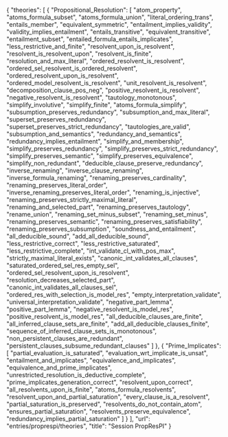 {
    "theories": [
        {
            "Propositional_Resolution": [
                "atom_property",
                "atoms_formula_subset",
                "atoms_formula_union",
                "literal_ordering_trans",
                "entails_member",
                "equivalent_symmetric",
                "entailment_implies_validity",
                "validity_implies_entailment",
                "entails_transitive",
                "equivalent_transitive",
                "entailment_subset",
                "entailed_formula_entails_implicates",
                "less_restrictive_and_finite",
                "resolvent_upon_is_resolvent",
                "resolvent_is_resolvent_upon",
                "resolvent_is_finite",
                "resolution_and_max_literal",
                "ordered_resolvent_is_resolvent",
                "ordered_sel_resolvent_is_ordered_resolvent",
                "ordered_resolvent_upon_is_resolvent",
                "ordered_model_resolvent_is_resolvent",
                "unit_resolvent_is_resolvent",
                "decomposition_clause_pos_neg",
                "positive_resolvent_is_resolvent",
                "negative_resolvent_is_resolvent",
                "tautology_monotonous",
                "simplify_involutive",
                "simplify_finite",
                "atoms_formula_simplify",
                "subsumption_preserves_redundancy",
                "subsumption_and_max_literal",
                "superset_preserves_redundancy",
                "superset_preserves_strict_redundancy",
                "tautologies_are_valid",
                "subsumption_and_semantics",
                "redundancy_and_semantics",
                "redundancy_implies_entailment",
                "simplify_and_membership",
                "simplify_preserves_redundancy",
                "simplify_preserves_strict_redundancy",
                "simplify_preserves_semantic",
                "simplify_preserves_equivalence",
                "simplify_non_redundant",
                "deducible_clause_preserve_redundancy",
                "inverse_renaming",
                "inverse_clause_renaming",
                "inverse_formula_renaming",
                "renaming_preserves_cardinality",
                "renaming_preserves_literal_order",
                "inverse_renaming_preserves_literal_order",
                "renaming_is_injective",
                "renaming_preserves_strictly_maximal_literal",
                "renaming_and_selected_part",
                "renaming_preserves_tautology",
                "rename_union",
                "renaming_set_minus_subset",
                "renaming_set_minus",
                "renaming_preserves_semantic",
                "renaming_preserves_satisfiability",
                "renaming_preserves_subsumption",
                "soundness_and_entailment",
                "all_deducible_sound",
                "add_all_deducible_sound",
                "less_restrictive_correct",
                "less_restrictive_saturated",
                "less_restrictive_complete",
                "int_validate_cl_with_pos_max",
                "strictly_maximal_literal_exists",
                "canonic_int_validates_all_clauses",
                "saturated_ordered_sel_res_empty_sel",
                "ordered_sel_resolvent_upon_is_resolvent",
                "resolution_decreases_selected_part",
                "canonic_int_validates_all_clauses_sel",
                "ordered_res_with_selection_is_model_res",
                "empty_interpretation_validate",
                "universal_interpretation_validate",
                "negative_part_lemma",
                "positive_part_lemma",
                "negative_resolvent_is_model_res",
                "positive_resolvent_is_model_res",
                "all_deducible_clauses_are_finite",
                "all_inferred_clause_sets_are_finite",
                "add_all_deducible_clauses_finite",
                "sequence_of_inferred_clause_sets_is_monotonous",
                "non_persistent_clauses_are_redundant",
                "persistent_clauses_subsume_redundant_clauses"
            ]
        },
        {
            "Prime_Implicates": [
                "partial_evaluation_is_saturated",
                "evaluation_wrt_implicate_is_unsat",
                "entailment_and_implicates",
                "equivalence_and_implicates",
                "equivalence_and_prime_implicates",
                "unrestricted_resolution_is_deductive_complete",
                "prime_implicates_generation_correct",
                "resolvent_upon_correct",
                "all_resolvents_upon_is_finite",
                "atoms_formula_resolvents",
                "resolvent_upon_and_partial_saturation",
                "every_clause_is_a_resolvent",
                "partial_saturation_is_preserved",
                "resolvents_do_not_contain_atom",
                "ensures_partial_saturation",
                "resolvents_preserve_equivalence",
                "redundancy_implies_partial_saturation"
            ]
        }
    ],
    "url": "entries/proprespi/theories",
    "title": "Session PropResPI"
}